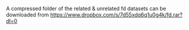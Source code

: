 A compressed folder of the related & unrelated fd datasets can be downloaded from https://www.dropbox.com/s/7d55xdq6q1u0g4k/fd.rar?dl=0
